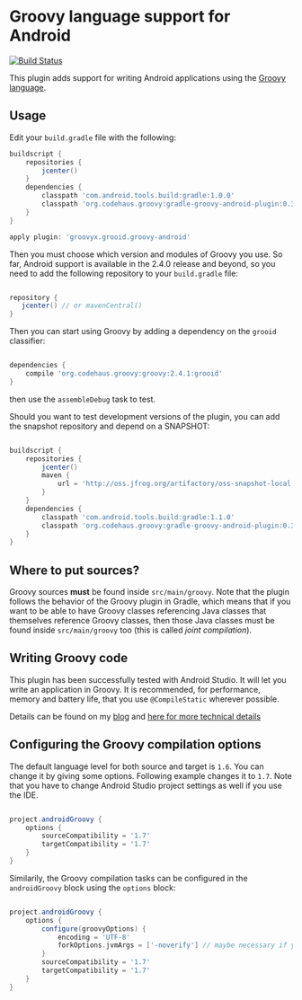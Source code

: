 Groovy language support for Android
===================================

[![Build Status](https://travis-ci.org/groovy/groovy-android-gradle-plugin.svg?branch=master)](https://travis-ci.org/groovy/groovy-android-gradle-plugin)

This plugin adds support for writing Android applications using the [Groovy language](http://groovy.codehaus.org).

Usage
-----

Edit your `build.gradle` file with the following:

```groovy
buildscript {
    repositories {
        jcenter()
    }
    dependencies {
        classpath 'com.android.tools.build:gradle:1.0.0'
        classpath 'org.codehaus.groovy:gradle-groovy-android-plugin:0.3.5'
    }
}

apply plugin: 'groovyx.grooid.groovy-android'
```

Then you must choose which version and modules of Groovy you use. So far, Android support is available in
the 2.4.0 release and beyond, so you need to add the following repository to your `build.gradle` file:

```groovy

repository {
   jcenter() // or mavenCentral()
}
```

Then you can start using Groovy by adding a dependency on the `grooid` classifier:

```groovy

dependencies {
    compile 'org.codehaus.groovy:groovy:2.4.1:grooid'
}

```

then use the `assembleDebug` task to test.

Should you want to test development versions of the plugin, you can add the snapshot repository and depend on a SNAPSHOT:

```groovy

buildscript {
    repositories {
        jcenter()
        maven {
            url = 'http://oss.jfrog.org/artifactory/oss-snapshot-local'
        }
    }
    dependencies {
        classpath 'com.android.tools.build:gradle:1.1.0'
        classpath 'org.codehaus.groovy:gradle-groovy-android-plugin:0.3.6-SNAPSHOT'
    }
}

```

Where to put sources?
---------------------

Groovy sources **must** be found inside `src/main/groovy`. Note that the plugin follows the behavior of the Groovy plugin
in Gradle, which means that if you want to be able to have Groovy classes referencing Java classes that themselves reference
Groovy classes, then those Java classes must be found inside `src/main/groovy` too (this is called *joint compilation*).

Writing Groovy code
-------------------

This plugin has been successfully tested with Android Studio. It will let you write an application in Groovy. It is
recommended, for performance, memory and battery life, that you use `@CompileStatic` wherever possible.

Details can be found on my [blog](http://melix.github.io/blog/2014/06/grooid.html) and [here for more technical details](http://melix.github.io/blog/2014/06/grooid2.html)

Configuring the Groovy compilation options
------------------------------------------

The default language level for both source and target is `1.6`. You can change it by giving some options. Following example changes it to `1.7`. Note that you have to change Android Studio project settings as well if you use the IDE.

```groovy

project.androidGroovy {
    options {
        sourceCompatibility = '1.7'
        targetCompatibility = '1.7'
    }
}

```

Similarily, the Groovy compilation tasks can be configured in the `androidGroovy` block using the `options` block:

```groovy

project.androidGroovy {
    options {
        configure(groovyOptions) {
            encoding = 'UTF-8'
            forkOptions.jvmArgs = ['-noverify'] // maybe necessary if you use Google Play Services
        }
        sourceCompatibility = '1.7'
        targetCompatibility = '1.7'
    }
}

```